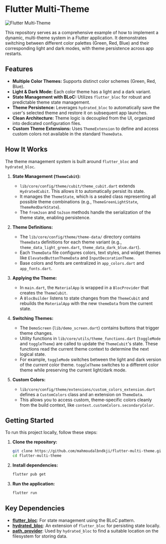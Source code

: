 # Flutter Multi-Theme
![Flutter Multi-Theme](https://miro.medium.com/1*IFjU3tO9zcRP4-lsQpCt8A.png)

This repository serves as a comprehensive example of how to implement a dynamic, multi-theme system in a Flutter application. It demonstrates switching between different color palettes (Green, Red, Blue) and their corresponding light and dark modes, with theme persistence across app restarts.

## Features

- **Multiple Color Themes:** Supports distinct color schemes (Green, Red, Blue).
- **Light & Dark Mode:** Each color theme has a light and a dark variant.
- **State Management with BLoC:** Utilizes `flutter_bloc` for robust and predictable theme state management.
- **Theme Persistence:** Leverages `hydrated_bloc` to automatically save the user's selected theme and restore it on subsequent app launches.
- **Clean Architecture:** Theme logic is decoupled from the UI, organized into dedicated configuration files.
- **Custom Theme Extensions:** Uses `ThemeExtension` to define and access custom colors not available in the standard `ThemeData`.

## How It Works

The theme management system is built around `flutter_bloc` and `hydrated_bloc`.

1.  **State Management (`ThemeCubit`):**
    -   `lib/core/config/theme/cubit/theme_cubit.dart` extends `HydratedCubit`. This allows it to automatically persist its state.
    -   It manages the `ThemeState`, which is a sealed class representing all possible theme combinations (e.g., `ThemeGreenLightState`, `ThemeRedDarkState`).
    -   The `fromJson` and `toJson` methods handle the serialization of the theme state, enabling persistence.

2.  **Theme Definitions:**
    -   The `lib/core/config/theme/theme-data/` directory contains `ThemeData` definitions for each theme variant (e.g., `theme_data_light_green.dart`, `theme_data_dark_blue.dart`).
    -   Each `ThemeData` file configures colors, text styles, and widget themes like `ElevatedButtonThemeData` and `InputDecorationTheme`.
    -   Base colors and fonts are centralized in `app_colors.dart` and `app_fonts.dart`.

3.  **Applying the Theme:**
    -   In `main.dart`, the `MaterialApp` is wrapped in a `BlocProvider` that creates the `ThemeCubit`.
    -   A `BlocBuilder` listens to state changes from the `ThemeCubit` and rebuilds the `MaterialApp` with the new `themeData` from the current state.

4.  **Switching Themes:**
    -   The `DemoScreen` (`lib/demo_screen.dart`) contains buttons that trigger theme changes.
    -   Utility functions in `lib/core/utils/theme_functions.dart` (`toggleMode` and `toggleTheme`) are called to update the `ThemeCubit`'s state. These functions read the current theme context to determine the next logical state.
    -   For example, `toggleMode` switches between the light and dark version of the *current* color theme. `toggleTheme` switches to a different color theme while preserving the current light/dark mode.

5.  **Custom Colors:**
    -   `lib/core/config/theme/extensions/custom_colors_extension.dart` defines a `CustomColors` class and an extension on `ThemeData`.
    -   This allows you to access custom, theme-specific colors cleanly from the build context, like `context.customColors.secondaryColor`.

## Getting Started

To run this project locally, follow these steps:

1.  **Clone the repository:**
    ```bash
    git clone https://github.com/mahmoudalbndkji/flutter-multi-theme.git
    cd flutter-multi-theme
    ```

2.  **Install dependencies:**
    ```bash
    flutter pub get
    ```

3.  **Run the application:**
    ```bash
    flutter run
    ```

## Key Dependencies

-   [**flutter_bloc**](https://pub.dev/packages/flutter_bloc): For state management using the BLoC pattern.
-   [**hydrated_bloc**](https://pub.dev/packages/hydrated_bloc): An extension of `flutter_bloc` for persisting state locally.
-   [**path_provider**](https://pub.dev/packages/path_provider): Used by `hydrated_bloc` to find a suitable location on the filesystem for storing data.